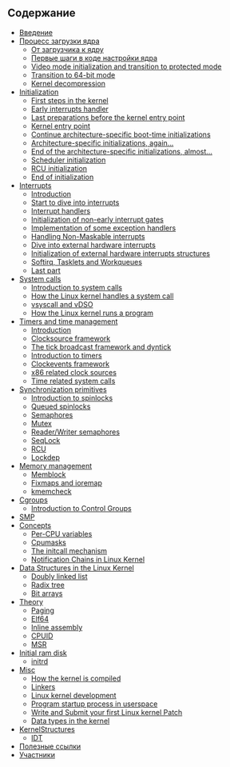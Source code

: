 ## Содержание
* [Введение](README.md)
* [Процесс загрузки ядра](Booting/README.md)
    * [От загрузчика к ядру](Booting/linux-bootstrap-1.md)
    * [Первые шаги в коде настройки ядра](Booting/linux-bootstrap-2.md)
    * [Video mode initialization and transition to protected mode](Booting/linux-bootstrap-3.md)
    * [Transition to 64-bit mode](Booting/linux-bootstrap-4.md)
    * [Kernel decompression](Booting/linux-bootstrap-5.md)
* [Initialization](Initialization/README.md)
    * [First steps in the kernel](Initialization/linux-initialization-1.md)
    * [Early interrupts handler](Initialization/linux-initialization-2.md)
    * [Last preparations before the kernel entry point](Initialization/linux-initialization-3.md)
    * [Kernel entry point](Initialization/linux-initialization-4.md)
    * [Continue architecture-specific boot-time initializations](Initialization/linux-initialization-5.md)
    * [Architecture-specific initializations, again...](Initialization/linux-initialization-6.md)
    * [End of the architecture-specific initializations, almost...](Initialization/linux-initialization-7.md)
    * [Scheduler initialization](Initialization/linux-initialization-8.md)
    * [RCU initialization](Initialization/linux-initialization-9.md)
    * [End of initialization](Initialization/linux-initialization-10.md)
* [Interrupts](Interrupts/README.md)
    * [Introduction](Interrupts/interrupts-1.md)
    * [Start to dive into interrupts](Interrupts/interrupts-2.md)
    * [Interrupt handlers](Interrupts/interrupts-3.md)
    * [Initialization of non-early interrupt gates](Interrupts/interrupts-4.md)
    * [Implementation of some exception handlers](Interrupts/interrupts-5.md)
    * [Handling Non-Maskable interrupts](Interrupts/interrupts-6.md)
    * [Dive into external hardware interrupts](Interrupts/interrupts-7.md)
    * [Initialization of external hardware interrupts structures](Interrupts/interrupts-8.md)
    * [Softirq, Tasklets and Workqueues](Interrupts/interrupts-9.md)
    * [Last part](Interrupts/interrupts-10.md)
* [System calls](SysCall/README.md)
    * [Introduction to system calls](SysCall/syscall-1.md)
    * [How the Linux kernel handles a system call](SysCall/syscall-2.md)
    * [vsyscall and vDSO](SysCall/syscall-3.md)
    * [How the Linux kernel runs a program](SysCall/syscall-4.md)
* [Timers and time management](Timers/README.md)
    * [Introduction](Timers/timers-1.md)
    * [Clocksource framework](Timers/timers-2.md)
    * [The tick broadcast framework and dyntick](Timers/timers-3.md)
    * [Introduction to timers](Timers/timers-4.md)
    * [Clockevents framework](Timers/timers-5.md)
    * [x86 related clock sources](Timers/timers-6.md)
    * [Time related system calls](Timers/timers-7.md)
* [Synchronization primitives](SyncPrim/README.md)
    * [Introduction to spinlocks](SyncPrim/sync-1.md)
    * [Queued spinlocks](SyncPrim/sync-2.md)
    * [Semaphores](SyncPrim/sync-3.md)
    * [Mutex](SyncPrim/sync-4.md)
    * [Reader\/Writer semaphores](SyncPrim/sync-5.md)
    * [SeqLock](SyncPrim/sync-6.md)
    * [RCU]()
    * [Lockdep]()
* [Memory management](mm/README.md)
    * [Memblock](mm/linux-mm-1.md)
    * [Fixmaps and ioremap](mm/linux-mm-2.md)
    * [kmemcheck](mm/linux-mm-3.md)
* [Cgroups](Cgroups/README.md)
    * [Introduction to Control Groups](Cgroups/cgroups1.md)
* [SMP]()
* [Concepts](Concepts/README.md)
    * [Per-CPU variables](Concepts/per-cpu.md)
    * [Cpumasks](Concepts/cpumask.md)
    * [The initcall mechanism](Concepts/initcall.md)
    * [Notification Chains in Linux Kernel](Concepts/notification_chains.md)
* [Data Structures in the Linux Kernel](DataStructures/README.md)
    * [Doubly linked list](DataStructures/dlist.md)
    * [Radix tree](DataStructures/radix-tree.md)
    * [Bit arrays](DataStructures/bitmap.md)
* [Theory](Theory/README.md)
    * [Paging](Theory/Paging.md)
    * [Elf64](Theory/ELF.md)
    * [Inline assembly](Theory/asm.md)
    * [CPUID]()
    * [MSR]()
* [Initial ram disk]()
   * [initrd]()
* [Misc](Misc/README.md)
    * [How the kernel is compiled](Misc/how_kernel_compiled.md)
    * [Linkers](Misc/linkers.md)
    * [Linux kernel development](Misc/contribute.md)
    * [Program startup process in userspace](Misc/program_startup.md)
    * [Write and Submit your first Linux kernel Patch]()
    * [Data types in the kernel]()
* [KernelStructures](KernelStructures/README.md)
    * [IDT](KernelStructures/idt.md)
* [Полезные ссылки](LINKS.md)
* [Участники](contributors-ru.md)

